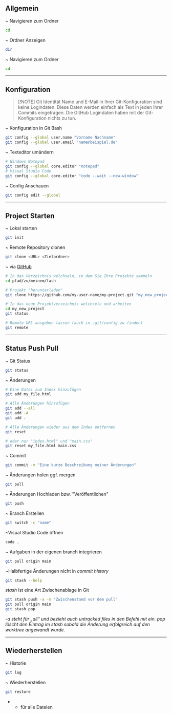 ## Allgemein

~ Navigieren zum Ordner
```bash
cd
```

~ Ordner Anzeigen
```bash
dir
```

~ Navigieren zum Ordner
```bash
cd
```

---
## Konfiguration

> [!NOTE] Git Identität
> Name und E-Mail in Ihrer Git-Konfiguration sind keine Logindaten. Diese Daten werden
einfach als Text in jeden Ihrer Commits eingetragen. Die GitHub Logindaten haben mit der
Git-Konfiguration nichts zu tun.

~ Konfiguration in Git Bash
```bash
git config --global user.name "Vorname Nachname"
git config --global user.email "name@beispiel.de"
```

~ Texteditor umändern
```bash
# Windows Notepad
git config --global core.editor "notepad"
# Visual Studio Code
git config --global core.editor "code --wait --new-window"
```

~ Config Anschauen
```bash
git config edit --global
```


---
## Project Starten

~ Lokal starten
```bash
git init
```

~ Remote Repository clonen
```bash
git clone <URL> <Zielordner>
```

~ via [GitHub](https://github.com/)
```bash
# In das Verzeichnis welchseln, in dem Sie Ihre Projekte sammeln
cd pfad/zu/meinem/fach

# Projekt "herunterladen"
git clone https://github.com/my-user-name/my-project.git "my_new_project"

# In das neue Projektverzeichnis welchseln und arbeiten
cd my_new_project
git status

# Remote URL ausgeben lassen (auch in .git/config zu finden)
git remote
```

___
## Status Push Pull

~ Git Status
```bash
git status
```

~ Änderungen
```bash
# Eine Datei zum Index hinzufügen
git add my_file.html

# Alle Änderungen hinzufügen
git add --all
git add -A
git add .

# Alle Änderungen wieder aus dem Index entfernen
git reset

# oder nur "index.html" und "main.css"
git reset my_file.html main.css
```

~ Commit
```bash
git commit -m "Eine kurze Beschreibung meiner Änderungen"
```

~ Änderungen holen ggf. mergen
```bash
git pull
```

~ Änderungen Hochladen bzw. "Veröffentlichen"
```bash
git push
```

~ Branch Erstellen
```bash
git switch -c "name"
```

~Visual Studio Code öffnen
```bash
code .
```

~ Aufgaben in der eigenen branch integrieren
```bash
git pull origin main
```

~Halbfertige Änderungen nicht in *commit history*
```bash
git stash --help
```
*stash* ist eine Art Zwischenablage in Git
```bash
git stash push -a -m "Zwischenstand vor dem pull"
git pull origin main
git stash pop
```
*-a steht für „all“ und bezieht auch untracked files in den Befehl mit ein. pop löscht den Eintrag
im stash sobald die Änderung erfolgreich auf den worktree angewandt wurde.*

___
## Wiederherstellen

~ Historie
```bash
git log
```

~ Wiederherstellen
```bash
git restore
```
* * für alle Dateien


